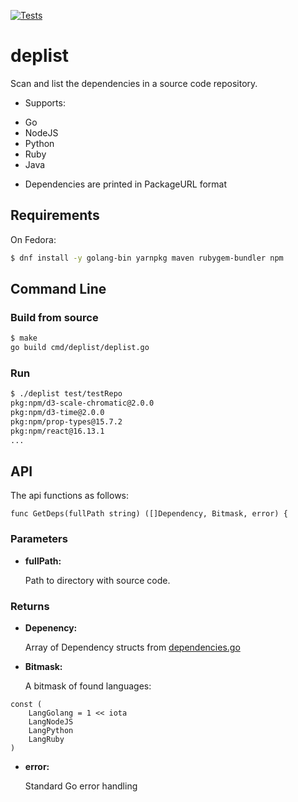 [![Tests](https://github.com/RedHatProductSecurity/deplist/actions/workflows/go.yml/badge.svg)](https://github.com/RedHatProductSecurity/deplist/actions/workflows/go.yml)

# deplist

Scan and list the dependencies in a source code repository.

* Supports:
 - Go
 - NodeJS
 - Python
 - Ruby
 - Java
* Dependencies are printed in PackageURL format

## Requirements

On Fedora:

```bash
$ dnf install -y golang-bin yarnpkg maven rubygem-bundler npm
```

## Command Line

### Build from source

```bash
$ make
go build cmd/deplist/deplist.go
```

### Run

```bash
$ ./deplist test/testRepo
pkg:npm/d3-scale-chromatic@2.0.0
pkg:npm/d3-time@2.0.0
pkg:npm/prop-types@15.7.2
pkg:npm/react@16.13.1
...
```

## API

The api functions as follows:

```
func GetDeps(fullPath string) ([]Dependency, Bitmask, error) {
```

### Parameters

* **fullPath:**

  Path to directory with source code.

### Returns

* **Depenency:**

  Array of Dependency structs from [dependencies.go](dependencies.go)


* **Bitmask:**

  A bitmask of found languages:

```
const (
	LangGolang = 1 << iota
	LangNodeJS
	LangPython
	LangRuby
)
```

* **error:**

  Standard Go error handling
